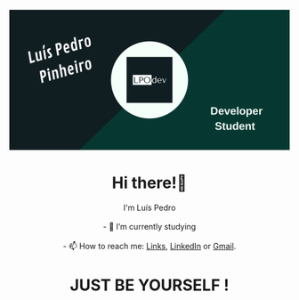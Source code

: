 [![image](./banner.png)](https://github.com/LPOdev)
<h1 align="center">Hi there!👋</h1>

<p align="center">
I'm Luís Pedro <br><br>
- 🔭 I’m currently studying<br><br>
  - 📫 How to reach me: <a href='https://linktr.ee/lpodev'>Links</a>, <a href="https://www.linkedin.com/in/lpodev/">LinkedIn</a> or <a href="mailto:lpodevco@gmail.com">Gmail</a>.
</p>

<h1 align="center"> JUST BE YOURSELF ! </h1>
